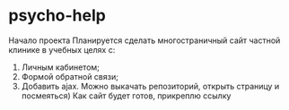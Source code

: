 # psycho-help
Начало проекта
Планируется сделать многостраничный сайт частной клинике в учебных целях с:
1. Личным кабинетом;
2. Формой обратной связи;
3. Добавить ajax.
Можно выкачать репозиторий, открыть страницу и посмеяться)
Как сайт будет готов, прикреплю ссылку
